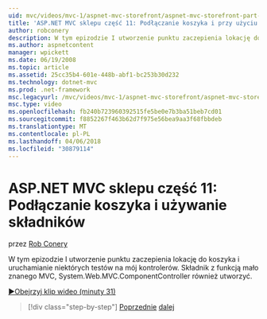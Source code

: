 ```yaml
---
uid: mvc/videos/mvc-1/aspnet-mvc-storefront/aspnet-mvc-storefront-part-11-hooking-up-the-shopping-cart-and-using-components
title: 'ASP.NET MVC sklepu część 11: Podłączanie koszyka i przy użyciu składników | Dokumentacja firmy Microsoft'
author: robconery
description: W tym epizodzie I utworzenie punktu zaczepienia lokację do koszyka i uruchamianie niektórych testów na mój kontrolerów. Składnik z funkcją mało znanego MVC, th również utworzyć...
ms.author: aspnetcontent
manager: wpickett
ms.date: 06/19/2008
ms.topic: article
ms.assetid: 25cc35b4-601e-448b-abf1-bc253b30d232
ms.technology: dotnet-mvc
ms.prod: .net-framework
msc.legacyurl: /mvc/videos/mvc-1/aspnet-mvc-storefront/aspnet-mvc-storefront-part-11-hooking-up-the-shopping-cart-and-using-components
msc.type: video
ms.openlocfilehash: fb240b723960392515fe5be0e7b3ba51beb7cd01
ms.sourcegitcommit: f8852267f463b62d7f975e56bea9aa3f68fbbdeb
ms.translationtype: MT
ms.contentlocale: pl-PL
ms.lasthandoff: 04/06/2018
ms.locfileid: "30879114"
---
```

<a name="aspnet-mvc-storefront-part-11-hooking-up-the-shopping-cart-and-using-components"></a>ASP.NET MVC sklepu część 11: Podłączanie koszyka i używanie składników
====================
przez [Rob Conery](https://github.com/robconery)

W tym epizodzie I utworzenie punktu zaczepienia lokację do koszyka i uruchamianie niektórych testów na mój kontrolerów. Składnik z funkcją mało znanego MVC, System.Web.MVC.ComponentController również utworzyć.

[&#9654;Obejrzyj klip wideo (minuty 31)](https://channel9.msdn.com/Blogs/ASP-NET-Site-Videos/aspnet-mvc-storefront-part-11-hooking-up-the-shopping-cart-and-using-components)

> [!div class="step-by-step"]
> [Poprzednie](aspnet-mvc-storefront-part-10-shopping-cart-refactor-and-authorization.md)
> [dalej](aspnet-mvc-storefront-part-12-mocking.md)
